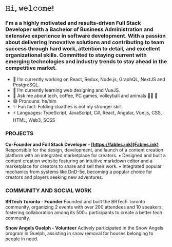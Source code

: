 ## 𝙷𝚒, 𝚠𝚎𝚕𝚌𝚘𝚖𝚎! 

### I'm a a highly motivated and results-driven Full Stack Developer with a Bachelor of Business Administration and extensive experience in software development. With a passion about delivering innovative solutions and contributing to team success through hard work, attention to detail, and excellent organizational skills. Committed to staying current with emerging technologies and industry trends to stay ahead in the competitive market.

- 🔭 I’m currently working on React, Redux, Node.js, GraphQL, NextJS and PostgreSQL.
- 🌱 I’m currently learning web designing and VueJS.
- 💬 Ask me about tech, coffee, PC games, volleyball and animals 🤼‍♀️ 🥋
- 😄 Pronouns: he/him
- ✨ Fun fact: Folding cloathes is not my stronger skill.
- ⚡ Languages: TypeScript, JavaScript, C#, React, Angular, Vue.js, CSS, HTML, Web3, SCSS 

### PROJECTS
**Co-Founder and Full Stack Developer -  [https://fables.ink](Fables.ink)**
Responsible for the design, development, and launch of a content creation platform with an integrated
marketplace for creators.
▪ Designed and built a content creation website featuring an intuitive markdown editor and a marketplace
for creators to share and sell their work.
▪ Integrated popular mechanics from systems like DnD-5e, becoming a popular choice for creators and
players seeking new adventures.

### COMMUNITY AND SOCIAL WORK
**BRTech Toronto - Founder**
Founded and built the BRTech Toronto community, organizing 2 events with over 200 attendees and 10
speakers, fostering collaboration among its 500+ participants to create a better tech community.

**Snow Angels Guelph - Volunteer**
Actively participated in the Snow Angels program in Guelph, assisting in snow removal for houses belonging
to people in need.
